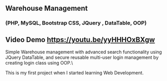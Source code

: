## Warehouse Management
### (PHP, MySQL, Bootstrap CSS, JQuery , DataTable, OOP)

## Video Demo https://youtu.be/yyHHHOxBXgw 

Simple Warehouse management with advanced search functionality using JQuery DataTable, and secure reusable multi-user login management by creating login class using OOP.\

This is my first project when I started learning Web Development.

